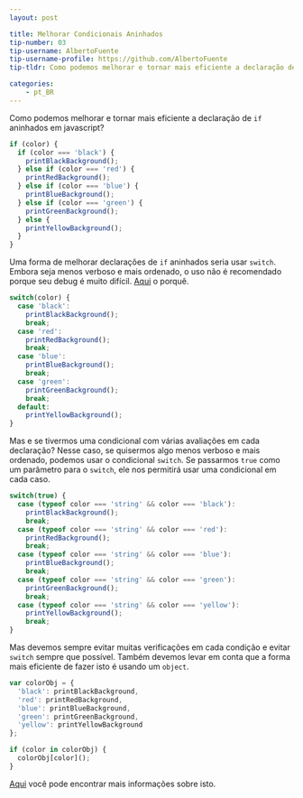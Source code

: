 ```yaml
---
layout: post

title: Melhorar Condicionais Aninhados
tip-number: 03
tip-username: AlbertoFuente 
tip-username-profile: https://github.com/AlbertoFuente
tip-tldr: Como podemos melhorar e tornar mais eficiente a declaração de `if` aninhados em javascript?

categories:
    - pt_BR
---
```


Como podemos melhorar e tornar mais eficiente a declaração de `if` aninhados em javascript?

```javascript
if (color) {
  if (color === 'black') {
    printBlackBackground();
  } else if (color === 'red') {
    printRedBackground();
  } else if (color === 'blue') {
    printBlueBackground();
  } else if (color === 'green') {
    printGreenBackground();
  } else {
    printYellowBackground();
  }
}
```

Uma forma de melhorar declarações de `if` aninhados seria usar `switch`. Embora seja menos verboso e mais ordenado, o uso não é recomendado porque seu debug é muito difícil. [Aqui](https://toddmotto.com/deprecating-the-switch-statement-for-object-literals) o porquê.

```javascript
switch(color) {
  case 'black':
    printBlackBackground();
    break;
  case 'red':
    printRedBackground();
    break;
  case 'blue':
    printBlueBackground();
    break;
  case 'green':
    printGreenBackground();
    break;
  default:
    printYellowBackground();
}
```

Mas e se tivermos uma condicional com várias avaliações em cada declaração? Nesse caso, se quisermos algo menos verboso e mais ordenado, podemos usar o condicional `switch`.
Se passarmos `true` como um parâmetro para o `switch`, ele nos permitirá usar uma condicional em cada caso.

```javascript
switch(true) {
  case (typeof color === 'string' && color === 'black'):
    printBlackBackground();
    break;
  case (typeof color === 'string' && color === 'red'):
    printRedBackground();
    break;
  case (typeof color === 'string' && color === 'blue'):
    printBlueBackground();
    break;
  case (typeof color === 'string' && color === 'green'):
    printGreenBackground();
    break;
  case (typeof color === 'string' && color === 'yellow'):
    printYellowBackground();
    break;
}
```

Mas devemos sempre evitar muitas verificações em cada condição e evitar `switch` sempre que possível. Também devemos levar em conta que a forma mais eficiente de fazer isto é usando um `object`.

```javascript
var colorObj = {
  'black': printBlackBackground,
  'red': printRedBackground,
  'blue': printBlueBackground,
  'green': printGreenBackground,
  'yellow': printYellowBackground
};

if (color in colorObj) {
  colorObj[color]();
}
```

[Aqui](http://www.nicoespeon.com/en/2015/01/oop-revisited-switch-in-js/) você pode encontrar mais informações sobre isto.
